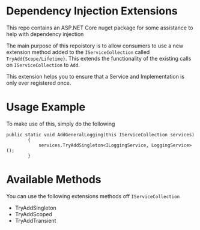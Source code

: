 # Dependency Injection Extensions
This repo contains an ASP.NET Core nuget package for some assistance to help with dependency injection

The main purpose of this repoistory is to allow consumers to use a new extension method added to the `IServiceCollection` called `TryAdd{Scope/Lifetime}`. This extends the functionality of the existing calls on `IServiceCollection` to `Add`.

This extension helps you to ensure that a Service and Implementation is only ever registered once.

# Usage Example

To make use of this, simply do the following

```
public static void AddGeneralLogging(this IServiceCollection services)
        {
            services.TryAddSingleton<ILoggingService, LoggingService>();
        }
```

# Available Methods

You can use the following extensions methods off `IServiceCollection`

  - TryAddSingleton
  - TryAddScoped
  - TryAddTransient